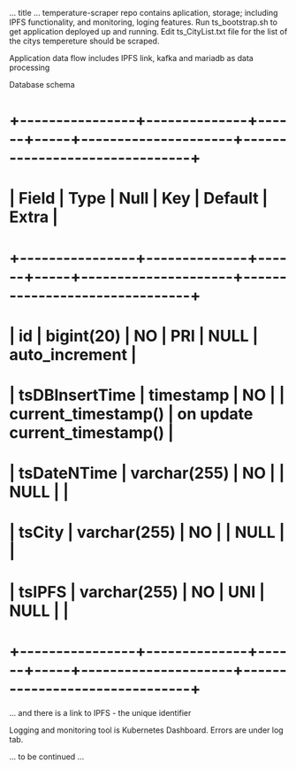 ... title ...
temperature-scraper repo contains aplication, storage; including IPFS functionality, and monitoring, loging features.
Run ts_bootstrap.sh to get application deployed up and running.
Edit ts_CityList.txt file for the list of the citys tempereture should be scraped.

Application data flow includes IPFS link, kafka and mariadb as data processing

Database schema
# +----------------+--------------+------+-----+---------------------+-------------------------------+
# | Field          | Type         | Null | Key | Default             | Extra                         |
# +----------------+--------------+------+-----+---------------------+-------------------------------+
# | id             | bigint(20)   | NO   | PRI | NULL                | auto_increment                |
# | tsDBInsertTime | timestamp    | NO   |     | current_timestamp() | on update current_timestamp() |
# | tsDateNTime    | varchar(255) | NO   |     | NULL                |                               |
# | tsCity         | varchar(255) | NO   |     | NULL                |                               |
# | tsIPFS         | varchar(255) | NO   | UNI | NULL                |                               |
# +----------------+--------------+------+-----+---------------------+-------------------------------+

... and there is a link to IPFS - the unique identifier


Logging and monitoring tool is Kubernetes Dashboard. Errors are under log tab.


... to be continued ...